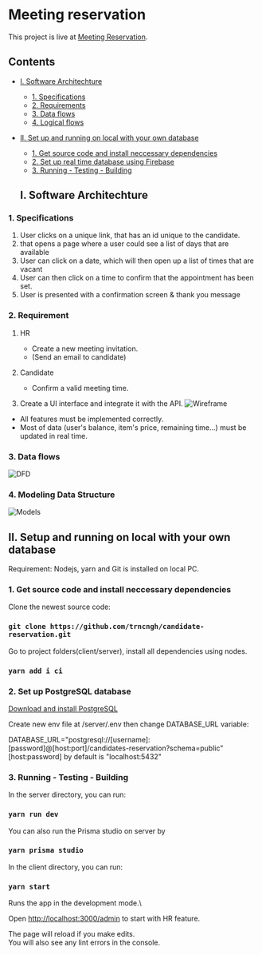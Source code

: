 # Meeting reservation

This project is live at [Meeting Reservation](https://urlgoesthere/).

## Contents

- [I. Software Architechture](#i-software-architechture)
  - [1. Specifications](#1-specifications)
  - [2. Requirements](#2-requirement)
  - [3. Data flows](#3-data-flows)
  - [4. Logical flows](#4-modeling-data-structures)
- [II. Set up and running on local with your own database](#ii-setup-and-running-on-local-with-your-own-database)

  - [1. Get source code and install neccessary dependencies](#1-get-source-code-and-install-neccessary-dependencies)
  - [2. Set up real time database using Firebase](#2-set-up-real-time-database-using-firebase)
  - [3. Running - Testing - Building](#3-running---testing---building)

  ## I. Software Architechture

### 1. Specifications

1. User clicks on a unique link, that has an id unique to the candidate.
2. that opens a page where a user could see a list of days that are available
3. User can click on a date, which will then open up a list of times that are vacant
4. User can then click on a time to confirm that the appointment has been set.
5. User is presented with a confirmation screen & thank you message

### 2. Requirement

1. HR
   - Create a new meeting invitation.
   - (Send an email to candidate)
2. Candidate

   - Confirm a valid meeting time.

3. Create a UI interface and integrate it with the API.
![Wireframe](https://user-images.githubusercontent.com/2673600/221740304-65f3f248-0209-49c1-9af8-5c80522914bc.png)


- All features must be implemented correctly.
- Most of data (user's balance, item's price, remaining time...) must be updated in real time.

### 3. Data flows

![DFD](https://user-images.githubusercontent.com/2673600/221740032-4449522b-923f-4d8b-bbfe-60b31447a7e2.png)

### 4. Modeling Data Structure

![Models](https://user-images.githubusercontent.com/2673600/221740147-d64a4320-2195-4af5-829b-5d039a73f001.png)

## II. Setup and running on local with your own database

Requirement: Nodejs, yarn and Git is installed on local PC.

### 1. Get source code and install neccessary dependencies

Clone the newest source code:

### `git clone https://github.com/trncngh/candidate-reservation.git`

Go to project folders(client/server), install all dependencies using nodes.

### `yarn add i ci`

### 2. Set up PostgreSQL database

[Download and install PostgreSQL](https://www.postgresql.org/download/)

Create new env file at /server/.env then change DATABASE_URL variable:

DATABASE_URL="postgresql://[username]:[password]@[host:port]/candidates-reservation?schema=public"
[host:password] by default is "localhost:5432"

### 3. Running - Testing - Building

In the server directory, you can run:

### `yarn run dev`

You can also run the Prisma studio on server by

### `yarn prisma studio`

In the client directory, you can run:

### `yarn start`

Runs the app in the development mode.\

Open [http://localhost:3000/admin](http://localhost:3000/admin) to start with HR feature.

The page will reload if you make edits.\
You will also see any lint errors in the console.

<!-- ### `npm test`

Launches the test runner in the interactive watch mode.

### `npm run build`

Builds the app for production to the `build` folder.\
It correctly bundles React in production mode and optimizes the build for the best performance.

The build is minified and the filenames include the hashes.\
Your app is ready to be deployed! -->
